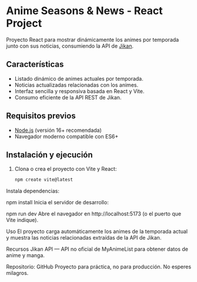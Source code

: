 # Anime Seasons & News - React Project

Proyecto React para mostrar dinámicamente los animes por temporada junto con sus noticias, consumiendo la API de [Jikan](https://jikan.moe/).

## Características

- Listado dinámico de animes actuales por temporada.
- Noticias actualizadas relacionadas con los animes.
- Interfaz sencilla y responsiva basada en React y Vite.
- Consumo eficiente de la API REST de Jikan.

## Requisitos previos

- [Node.js](https://nodejs.org/) (versión 16+ recomendada)
- Navegador moderno compatible con ES6+

## Instalación y ejecución

1. Clona o crea el proyecto con Vite y React:
   ```bash
   npm create vite@latest
Instala dependencias:

npm install
Inicia el servidor de desarrollo:

npm run dev
Abre el navegador en http://localhost:5173 (o el puerto que Vite indique).

Uso
El proyecto carga automáticamente los animes de la temporada actual y muestra las noticias relacionadas extraídas de la API de Jikan.

Recursos
Jikan API — API no oficial de MyAnimeList para obtener datos de anime y manga.

Repositorio: GitHub
Proyecto para práctica, no para producción. No esperes milagros.
